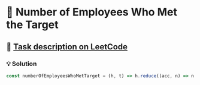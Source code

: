 # 📝 Number of Employees Who Met the Target

## 🔗 [Task description on LeetCode](https://leetcode.com/problems/number-of-employees-who-met-the-target/description/)

### 💡 Solution

```javascript
const numberOfEmployeesWhoMetTarget = (h, t) => h.reduce((acc, n) => n >= t ? ++acc : acc, 0);
```
